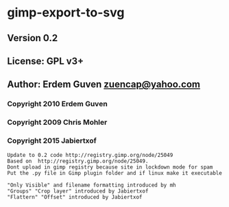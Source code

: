 # gimp-export-to-svg
## Version 0.2
## License: GPL v3+
## Author: Erdem Guven <zuencap@yahoo.com>
### Copyright 2010 Erdem Guven
### Copyright 2009 Chris Mohler
### Copyright 2015 Jabiertxof
```
Update to 0.2 code http://registry.gimp.org/node/25049
Based on  http://registry.gimp.org/node/25049. 
Dont upload in gimp registry because site in lockdown mode for spam
Put the .py file in Gimp plugin folder and if linux make it executable

"Only Visible" and filename formatting introduced by mh
"Groups" "Crop layer" introduced by Jabiertxof
"Flattern" "Offset" introduced by Jabiertxof
```
